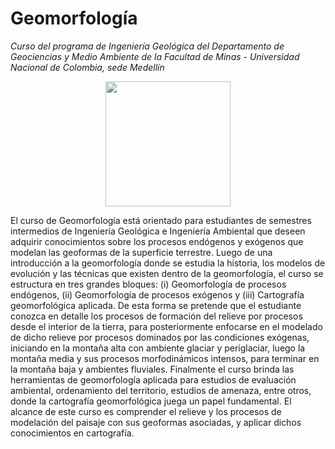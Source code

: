 # Geomorfología

*Curso del programa de Ingeniería Geológica del Departamento de Geociencias y Medio Ambiente de la Facultad de Minas - Universidad Nacional de Colombia, sede Medellín*

<p align="center"><img src="https://upload.wikimedia.org/wikipedia/commons/thumb/0/0a/Logotipo_de_la_Universidad_Nacional_de_Colombia.svg/1024px-Logotipo_de_la_Universidad_Nacional_de_Colombia.svg.png" width="200"/></p>
 
<div class=text-justify>
El curso de Geomorfología está orientado para estudiantes de semestres intermedios de Ingeniería Geológica e Ingeniería Ambiental que deseen adquirir conocimientos sobre los procesos endógenos y exógenos que modelan las geoformas de la superficie terrestre. 
Luego de una introducción a la geomorfología donde se estudia la historia, los modelos de evolución y las técnicas que existen dentro de la geomorfología, el curso se estructura en tres grandes bloques: (i) Geomorfología de procesos endógenos, (ii) Geomorfología de procesos exógenos y (iii) Cartografía geomorfológica aplicada. De esta forma se pretende que el estudiante conozca en detalle los procesos de formación del relieve por procesos desde el interior de la tierra, para posteriormente enfocarse en el modelado de dicho relieve por procesos dominados por las condiciones exógenas, iniciando en la montaña alta con ambiente glaciar y periglaciar, luego la montaña media y sus procesos morfodinámicos intensos, para terminar en la montaña baja y ambientes fluviales. Finalmente el curso brinda las herramientas de geomorfología aplicada para estudios de evaluación ambiental, ordenamiento del territorio, estudios de amenaza, entre otros, donde la cartografía geomorfológica juega un papel fundamental.
El alcance de este curso es comprender el relieve y los procesos de modelación del paisaje con sus geoformas asociadas, y aplicar dichos conocimientos en cartografía.
</div>
